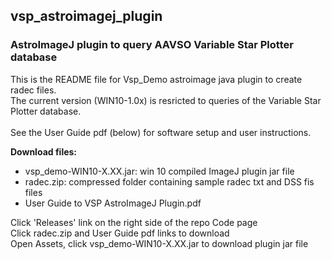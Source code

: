 ## vsp_astroimagej_plugin

### AstroImageJ plugin to query AAVSO Variable Star Plotter database

This is the README file for Vsp_Demo astroimage java plugin to create radec files.<br/>
The current version (WIN10-1.0x) is resricted to queries of the Variable Star Plotter database. <br/><br/>
See the User Guide pdf (below) for software setup and user instructions.

**Download files:**
-  vsp_demo-WIN10-X.XX.jar: win 10 compiled ImageJ plugin jar file
- radec.zip: compressed folder containing sample radec txt and DSS fis files
-  User Guide to VSP AstroImageJ Plugin.pdf

Click 'Releases' link on the right side of the repo Code page<br/>
Click radec.zip and User Guide pdf links to download<br/>
Open Assets, click vsp_demo-WIN10-X.XX.jar to download plugin jar file<br/>


